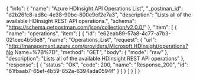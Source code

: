 {
  "info": {
    "name": "Azure HDInsight API Operations List",
    "_postman_id": "d2b26fc8-ad8c-4e38-90bc-800e9ef2e7a3",
    "description": "Lists all of the available HDInsight REST API operations.",
    "schema": "https://schema.getpostman.com/json/collection/v2.0.0/"
  },
  "item": [
    {
      "name": "operations",
      "item": [
        {
          "id": "e62eab89-57a8-4c77-a7b3-021cec4b56e8",
          "name": "Operations_List",
          "request": {
            "url": "http://management.azure.com/providers/Microsoft.HDInsight/operations?No Name=%7B%7D",
            "method": "GET",
            "body": {
              "mode": "raw"
            },
            "description": "Lists all of the available HDInsight REST API operations"
          },
          "response": [
            {
              "status": "OK",
              "code": 200,
              "name": "Response_200",
              "id": "61fbaab7-65ef-4b59-852a-6394ada0594f"
            }
          ]
        }
      ]
    }
  ]
}